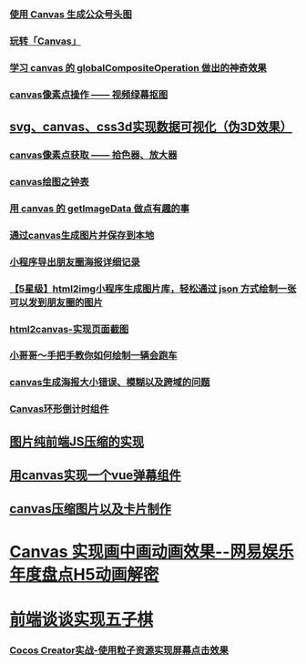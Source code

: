 ### [使用 Canvas 生成公众号头图](https://juejin.im/post/5b72d73ee51d4566205fe67b)
### [玩转「Canvas」](https://juejin.im/post/5bfba4d6e51d452fd80f0f0d)
### [学习 canvas 的 globalCompositeOperation 做出的神奇效果](https://juejin.im/post/5b87de766fb9a01a175dce1e)
### [canvas像素点操作 —— 视频绿幕抠图](https://juejin.im/post/5b9722045188255c971fbfe0)
## [svg、canvas、css3d实现数据可视化（伪3D效果）](https://juejin.im/post/5b690a66f265da0f820254bd)
### [canvas像素点获取 —— 拾色器、放大器](https://juejin.im/post/5b95d5df6fb9a05d11176489)
### [canvas绘图之钟表](https://juejin.im/post/5b95cfef6fb9a05d1a12b8db)
### [用 canvas 的 getImageData 做点有趣的事](https://juejin.im/post/5ba06596f265da0acc7957e4)
### [通过canvas生成图片并保存到本地](https://juejin.im/post/5b9a3113f265da0aaa04fffc)
###  [小程序导出朋友圈海报详细记录](https://juejin.im/post/5b9dab12f265da0acf0ad156)
### [【5星级】html2img小程序生成图片库，轻松通过 json 方式绘制一张可以发到朋友圈的图片](https://github.com/libin1991/Painter)
### [html2canvas-实现页面截图](https://juejin.im/post/5bcdac8d6fb9a05d3017910d)
### [小哥哥～手把手教你如何绘制一辆会跑车](https://juejin.im/post/5bc34db36fb9a05d36350315)
### [canvas生成海报大小错误、模糊以及跨域的问题](https://juejin.im/post/5bddac7d6fb9a049ee7fe452)
### [Canvas环形倒计时组件](https://juejin.im/post/5beabe026fb9a049b829ff6f)
## [图片纯前端JS压缩的实现](https://juejin.im/post/5bec3c6cf265da614312a0fa)
## [用canvas实现一个vue弹幕组件](https://juejin.im/post/5bfe3f7c6fb9a04a0c2e250b)
## [canvas压缩图片以及卡片制作](https://juejin.im/post/5c03bd0ce51d4524d9252e1e)
# [Canvas 实现画中画动画效果--网易娱乐年度盘点H5动画解密](https://juejin.im/post/5bfbcb1e5188252e8966a298#comment)
# [前端谈谈实现五子棋](https://juejin.im/post/5c18fc9fe51d4570e5715ee2)
### [Cocos Creator实战-使用粒子资源实现屏幕点击效果](https://juejin.im/post/5c1f6536e51d45206d12422d)
